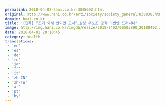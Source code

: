 ```yaml
---
permalink: 2018-04-02-hani.co.kr-3845602.html
original: http://www.hani.co.kr/arti/society/society_general/838838.html
domain: hani.co.kr
title: '[단독] “조기 와해 안되면 고사”…삼성 무노조 공작 이번엔 드러나나'
image: http://img.hani.co.kr/imgdb/resize/2018/0402/00503890_20180402.JPG
date: 2018-04-02 20:18:45
category: health
translations: 
 - 'en'
 - 'es'
 - 'de'
 - 'ru'
 - 'ja'
 - 'fr'
 - 'it'
 - 'zh-CN'
 - 'zh-TW'
 - 'ar'
 - 'pt'
 - 'hy'
---
```



